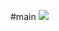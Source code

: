 #main
![](https://upload-bbs.mihoyo.com/upload/2020/05/06/75638714/d0bcab0d035eb41a784c97081957ad8b_472609620941078905.png)